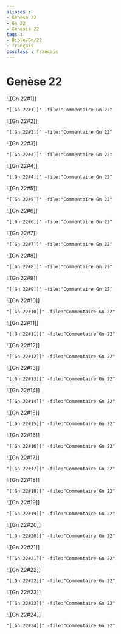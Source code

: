 ```yaml
---
aliases : 
- Genèse 22
- Gn 22
- Genesis 22
tags : 
- Bible/Gn/22
- français
cssclass : français
---
```


# Genèse 22

![[Gn 22#1]]

```query
"[[Gn 22#1]]" -file:"Commentaire Gn 22"
```

![[Gn 22#2]]

```query
"[[Gn 22#2]]" -file:"Commentaire Gn 22"
```

![[Gn 22#3]]

```query
"[[Gn 22#3]]" -file:"Commentaire Gn 22"
```

![[Gn 22#4]]

```query
"[[Gn 22#4]]" -file:"Commentaire Gn 22"
```

![[Gn 22#5]]

```query
"[[Gn 22#5]]" -file:"Commentaire Gn 22"
```

![[Gn 22#6]]

```query
"[[Gn 22#6]]" -file:"Commentaire Gn 22"
```

![[Gn 22#7]]

```query
"[[Gn 22#7]]" -file:"Commentaire Gn 22"
```

![[Gn 22#8]]

```query
"[[Gn 22#8]]" -file:"Commentaire Gn 22"
```

![[Gn 22#9]]

```query
"[[Gn 22#9]]" -file:"Commentaire Gn 22"
```

![[Gn 22#10]]

```query
"[[Gn 22#10]]" -file:"Commentaire Gn 22"
```

![[Gn 22#11]]

```query
"[[Gn 22#11]]" -file:"Commentaire Gn 22"
```

![[Gn 22#12]]

```query
"[[Gn 22#12]]" -file:"Commentaire Gn 22"
```

![[Gn 22#13]]

```query
"[[Gn 22#13]]" -file:"Commentaire Gn 22"
```

![[Gn 22#14]]

```query
"[[Gn 22#14]]" -file:"Commentaire Gn 22"
```

![[Gn 22#15]]

```query
"[[Gn 22#15]]" -file:"Commentaire Gn 22"
```

![[Gn 22#16]]

```query
"[[Gn 22#16]]" -file:"Commentaire Gn 22"
```

![[Gn 22#17]]

```query
"[[Gn 22#17]]" -file:"Commentaire Gn 22"
```

![[Gn 22#18]]

```query
"[[Gn 22#18]]" -file:"Commentaire Gn 22"
```

![[Gn 22#19]]

```query
"[[Gn 22#19]]" -file:"Commentaire Gn 22"
```

![[Gn 22#20]]

```query
"[[Gn 22#20]]" -file:"Commentaire Gn 22"
```

![[Gn 22#21]]

```query
"[[Gn 22#21]]" -file:"Commentaire Gn 22"
```

![[Gn 22#22]]

```query
"[[Gn 22#22]]" -file:"Commentaire Gn 22"
```

![[Gn 22#23]]

```query
"[[Gn 22#23]]" -file:"Commentaire Gn 22"
```

![[Gn 22#24]]

```query
"[[Gn 22#24]]" -file:"Commentaire Gn 22"
```

